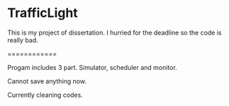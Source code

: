 TrafficLight
============

This is my project of dissertation. I hurried for the deadline so the code is really bad.




============

Progam includes 3 part. Simulator, scheduler and monitor.

Cannot save anything now.

Currently cleaning codes.

